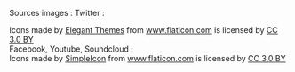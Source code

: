 Sources images :
Twitter :<div>Icons made by <a href="https://www.flaticon.com/authors/elegant-themes" title="Elegant Themes">Elegant Themes</a> from <a href="https://www.flaticon.com/" title="Flaticon">www.flaticon.com</a> is licensed by <a href="http://creativecommons.org/licenses/by/3.0/" title="Creative Commons BY 3.0" target="_blank">CC 3.0 BY</a></div>
Facebook, Youtube, Soundcloud : <div>Icons made by <a href="https://www.flaticon.com/authors/simpleicon" title="SimpleIcon">SimpleIcon</a> from <a href="https://www.flaticon.com/" title="Flaticon">www.flaticon.com</a> is licensed by <a href="http://creativecommons.org/licenses/by/3.0/" title="Creative Commons BY 3.0" target="_blank">CC 3.0 BY</a></div>